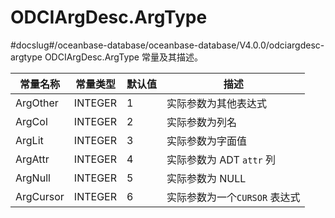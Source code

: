 ODCIArgDesc.ArgType 
========================================
#docslug#/oceanbase-database/oceanbase-database/V4.0.0/odciargdesc-argtype
ODCIArgDesc.ArgType 常量及其描述。


|   常量名称    |  常量类型   | 默认值 |         描述          |
|-----------|---------|-----|---------------------|
| ArgOther  | INTEGER | 1   | 实际参数为其他表达式          |
| ArgCol    | INTEGER | 2   | 实际参数为列名             |
| ArgLit    | INTEGER | 3   | 实际参数为字面值            |
| ArgAttr   | INTEGER | 4   | 实际参数为 ADT `attr` 列  |
| ArgNull   | INTEGER | 5   | 实际参数为 NULL          |
| ArgCursor | INTEGER | 6   | 实际参数为一个`CURSOR` 表达式 |



